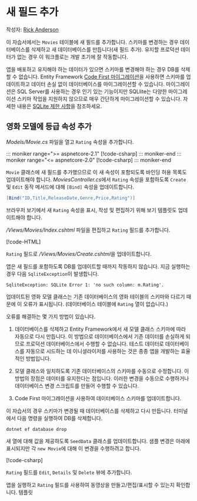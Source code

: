 <!-- This include not used by windows version -->
# <a name="adding-a-new-field"></a>새 필드 추가

작성자: [Rick Anderson](https://twitter.com/RickAndMSFT)

이 자습서에서는 `Movies` 테이블에 새 필드를 추가합니다. 스키마를 변경하는 경우 데이터베이스를 삭제하고 새 데이터베이스를 만듭니다(새 필드 추가). 유지할 프로덕션 데이터가 없는 경우 이 워크플로는 개발 초기에 잘 작동합니다.

앱을 배포하고 유지해야 하는 데이터가 있으면 스키마를 변경해야 하는 경우 DB를 삭제할 수 없습니다. Entity Framework [Code First 마이그레이션](/ef/core/get-started/aspnetcore/new-db)을 사용하면 스키마를 업데이트하고 데이터 손실 없이 데이터베이스를 마이그레이션할 수 있습니다. 마이그레이션은 SQL Server를 사용하는 경우 인기 있는 기능이지만 SQLlite는 다양한 마이그레이션 스키마 작업을 지원하지 않으므로 매우 간단하게 마이그레이션할 수 있습니다. 자세한 내용은 [SQLite 제한 사항](/ef/core/providers/sqlite/limitations)을 참조하세요.

## <a name="adding-a-rating-property-to-the-movie-model"></a>영화 모델에 등급 속성 추가

*Models/Movie.cs* 파일을 열고 `Rating` 속성을 추가합니다.

::: moniker range=">= aspnetcore-2.1"
[!code-csharp[](~/tutorials/first-mvc-app/start-mvc/sample/MvcMovie21/Models/MovieDateRating.cs?highlight=12&name=snippet)]
::: moniker-end
::: moniker range="<= aspnetcore-2.0"
[!code-csharp[](~/tutorials/first-mvc-app/start-mvc/sample/MvcMovie/Models/MovieDateRating.cs?highlight=11&range=7-18)]
::: moniker-end

`Movie` 클래스에 새 필드를 추가했으므로 이 새 속성이 포함되도록 바인딩 허용 목록도 업데이트해야 합니다. *MoviesController.cs*에서 `Rating` 속성을 포함하도록 `Create` 및 `Edit` 동작 메서드에 대해 `[Bind]` 속성을 업데이트합니다.

```csharp
[Bind("ID,Title,ReleaseDate,Genre,Price,Rating")]
   ```

브라우저 보기에서 새 `Rating` 속성을 표시, 작성 및 편집하기 위해 보기 템플릿도 업데이트해야 합니다.

*/Views/Movies/Index.cshtml* 파일을 편집하고 `Rating` 필드를 추가합니다.

[!code-HTML[](~/tutorials/first-mvc-app/start-mvc/sample/MvcMovie/Views/Movies/IndexGenreRating.cshtml?highlight=17,39&range=24-64)]

`Rating` 필드로 */Views/Movies/Create.cshtml*을 업데이트합니다.

앱은 새 필드를 포함하도록 DB를 업데이트할 때까지 작동하지 않습니다. 지금 실행하는 경우 다음 `SqliteException`이 발생합니다.

```
SqliteException: SQLite Error 1: 'no such column: m.Rating'.
```

업데이트된 영화 모델 클래스는 기존 데이터베이스의 영화 테이블의 스키마와 다르기 때문에 이 오류가 표시됩니다. (데이터베이스 테이블에 `Rating` 열이 없습니다.)

오류를 해결하는 몇 가지 방법이 있습니다.

1. 데이터베이스를 삭제하고 Entity Framework에서 새 모델 클래스 스키마에 따라 자동으로 다시 만듭니다. 이 방법으로 데이터베이스에서 기존 데이터를 손실하게 되므로 프로덕션 데이터베이스에서 수행할 수 없습니다. 테스트 데이터로 데이터베이스를 자동으로 시드하는 데 이니셜라이저를 사용하는 것은 종종 앱을 개발하는 효율적인 방법입니다.

2. 모델 클래스와 일치하도록 기존 데이터베이스의 스키마를 수동으로 수정합니다. 이 방법의 장점은 데이터를 유지한다는 점입니다. 이러한 변경을 수동으로 수행하거나 데이터베이스 변경 스크립트를 만들어 수행할 수 있습니다.

3. Code First 마이그레이션을 사용하여 데이터베이스 스키마를 업데이트합니다.

이 자습서의 경우 스키마가 변경될 때 데이터베이스를 삭제하고 다시 만듭니다. 터미널에서 다음 명령을 실행하여 DB를 삭제합니다.

`dotnet ef database drop`

새 열에 대해 값을 제공하도록 `SeedData` 클래스를 업데이트합니다. 샘플 변경은 아래에 표시되지만 각 `new Movie`에 대해 이 변경을 수행하려고 합니다.

[!code-csharp[](~/tutorials/first-mvc-app/start-mvc/sample/MvcMovie/Models/SeedDataRating.cs?name=snippet1&highlight=6)]

`Rating` 필드를 `Edit`, `Details` 및 `Delete` 뷰에 추가합니다.

앱을 실행하고 `Rating` 필드를 사용하여 동영상을 만들고/편집/표시할 수 있는지 확인합니다. 템플릿
